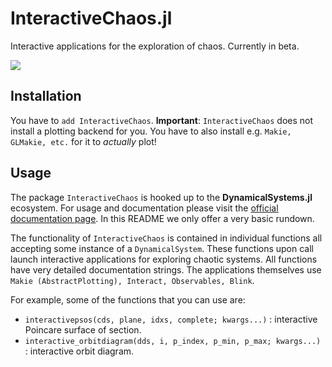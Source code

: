 # InteractiveChaos.jl
Interactive applications for the exploration of chaos. Currently in beta.

[![](https://img.shields.io/badge/docs-latest-blue.svg)](https://JuliaDynamics.github.io/DynamicalSystems.jl/dev)

## Installation
You have to `add InteractiveChaos`. **Important**: `InteractiveChaos` does not install a plotting backend for you. You have to also install e.g. `Makie, GLMakie, etc.` for it to _actually_ plot!

## Usage
The package `InteractiveChaos` is hooked up to the **DynamicalSystems.jl** ecosystem. For usage and documentation please visit the [official documentation page](https://JuliaDynamics.github.io/DynamicalSystems.jl/dev). In this README we only offer a very basic rundown.

The functionality of `InteractiveChaos` is contained in individual functions all accepting some instance of a `DynamicalSystem`. These functions upon call launch interactive applications for exploring chaotic systems. All functions have very detailed documentation strings. The applications themselves use `Makie (AbstractPlotting), Interact, Observables, Blink`.

For example, some of the functions that you can use are:

* `interactivepsos(cds, plane, idxs, complete; kwargs...)` : interactive Poincare surface of section.
* `interactive_orbitdiagram(dds, i, p_index, p_min, p_max; kwargs...)` : interactive orbit diagram.
